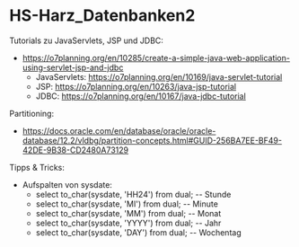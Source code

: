 # HS-Harz_Datenbanken2

Tutorials zu JavaServlets, JSP und JDBC:
- https://o7planning.org/en/10285/create-a-simple-java-web-application-using-servlet-jsp-and-jdbc
  - JavaServlets: https://o7planning.org/en/10169/java-servlet-tutorial
  - JSP: https://o7planning.org/en/10263/java-jsp-tutorial
  - JDBC: https://o7planning.org/en/10167/java-jdbc-tutorial


Partitioning:
- https://docs.oracle.com/en/database/oracle/oracle-database/12.2/vldbg/partition-concepts.html#GUID-256BA7EE-BF49-42DE-9B38-CD2480A73129


Tipps & Tricks:
- Aufspalten von sysdate:
  - select to_char(sysdate, 'HH24') from dual; -- Stunde
  - select to_char(sysdate, 'MI') from dual; -- Minute
  - select to_char(sysdate, 'MM') from dual; -- Monat
  - select to_char(sysdate, 'YYYY') from dual; -- Jahr
  - select to_char(sysdate, 'DAY') from dual; -- Wochentag
